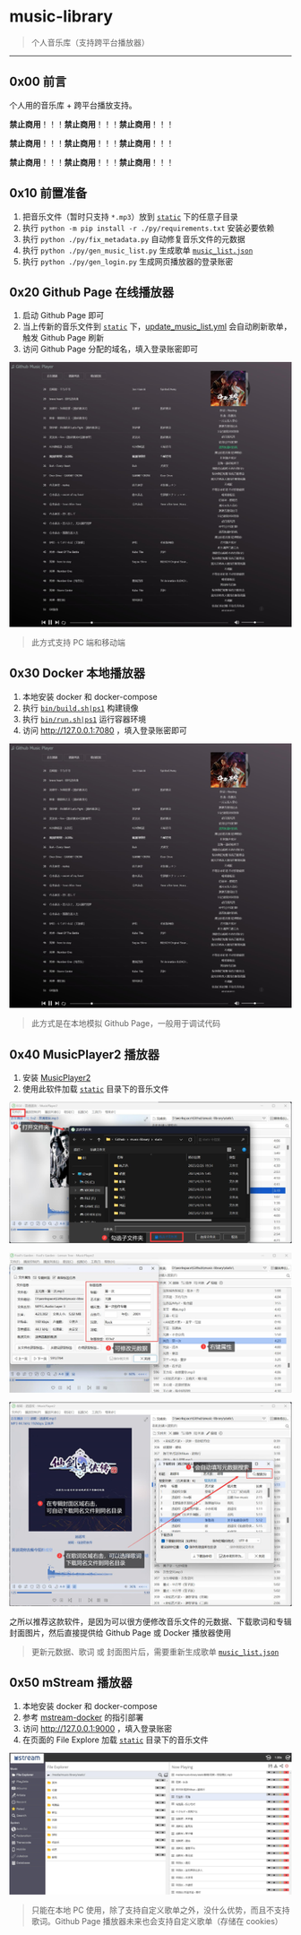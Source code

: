 # music-library

> 个人音乐库（支持跨平台播放器）

------


## 0x00 前言

个人用的音乐库 + 跨平台播放支持。

**禁止商用**！！！**禁止商用**！！！**禁止商用**！！！

**禁止商用**！！！**禁止商用**！！！**禁止商用**！！！

**禁止商用**！！！**禁止商用**！！！**禁止商用**！！！


## 0x10 前置准备

1. 把音乐文件（暂时只支持 `*.mp3`）放到 [`static`](./static/) 下的任意子目录
2. 执行 `python -m pip install -r ./py/requirements.txt` 安装必要依赖
3. 执行 `python ./py/fix_metadata.py` 自动修复音乐文件的元数据
4. 执行 `python ./py/gen_music_list.py` 生成歌单 [`music_list.json`](./static/music_list.json)
5. 执行 `python ./py/gen_login.py` 生成网页播放器的登录账密


## 0x20 Github Page 在线播放器

1. 启动 Github Page 即可
2. 当上传新的音乐文件到 [`static`](./static/) 下，[update_music_list.yml](./.github/workflows/update_music_list.yml) 会自动刷新歌单，触发 Github Page 刷新
3. 访问 Github Page 分配的域名，填入登录账密即可

![](./images/01.jpg)

> 此方式支持 PC 端和移动端


## 0x30 Docker 本地播放器

1. 本地安装 docker 和 docker-compose
2. 执行 [`bin/build.sh|ps1`](./bin/build.sh) 构建镜像
3. 执行 [`bin/run.sh|ps1`](./bin/run.sh) 运行容器环境
4. 访问 http://127.0.0.1:7080 ，填入登录账密即可

![](./images/01.jpg)

> 此方式是在本地模拟 Github Page，一般用于调试代码


## 0x40 MusicPlayer2 播放器

1. 安装 [MusicPlayer2](https://github.com/zhongyang219/MusicPlayer2/wiki) 
2. 使用此软件加载 [`static`](./static/) 目录下的音乐文件

![](./images/02.jpg)

![](./images/03.jpg)

![](./images/04.jpg)

之所以推荐这款软件，是因为可以很方便修改音乐文件的元数据、下载歌词和专辑封面图片，然后直接提供给 Github Page 或 Docker 播放器使用

> 更新元数据、歌词 或 封面图片后，需要重新生成歌单 [`music_list.json`](./static/music_list.json)


## 0x50 mStream 播放器

1. 本地安装 docker 和 docker-compose
2. 参考 [mstream-docker](https://github.com/lyy289065406/mstream-docker) 的指引部署
3. 访问 http://127.0.0.1:9000 ，填入登录账密
4. 在页面的 File Explore 加载 [`static`](./static/) 目录下的音乐文件

![](./images/05.jpg)

> 只能在本地 PC 使用，除了支持自定义歌单之外，没什么优势，而且不支持歌词。Github Page 播放器未来也会支持自定义歌单（存储在 cookies）

